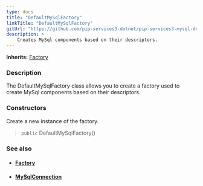 ```yaml
---
type: docs
title: "DefaultMySqlFactory"
linkTitle: "DefaultMySqlFactory"
gitUrl: "https://github.com/pip-services3-dotnet/pip-services3-mysql-dotnet"
description: > 
    Creates MySql components based on their descriptors.
---
```


**Inherits:** [Factory](../../../components/build/factory)

### Description

The DefaultMySqlFactory class allows you to create a factory used to create MySql components based on their descriptors.

### Constructors

Create a new instance of the factory.

> `public` DefaultMySqlFactory()


### See also
- #### [Factory](../../../components/build/factory)
- #### [MySqlConnection](../../connect/mysql_connection) 

